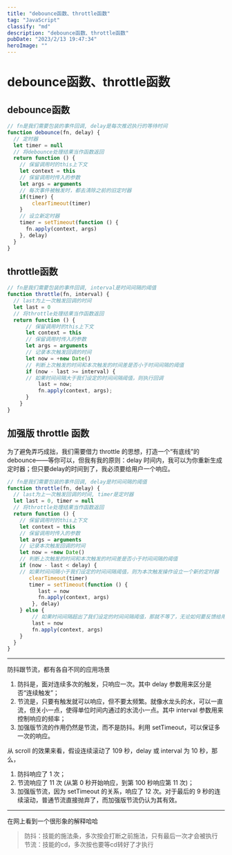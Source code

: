```yaml
---
title: "debounce函数、throttle函数"
tag: "JavaScript"
classify: "md"
description: "debounce函数、throttle函数"
pubDate: "2023/2/13 19:47:34"
heroImage: ""
---
```


# debounce函数、throttle函数
## debounce函数
```JavaScript
// fn是我们需要包装的事件回调, delay是每次推迟执行的等待时间
function debounce(fn, delay) {
  // 定时器
  let timer = null
  // 将debounce处理结果当作函数返回
  return function () {
    // 保留调用时的this上下文
    let context = this
    // 保留调用时传入的参数
    let args = arguments
    // 每次事件被触发时，都去清除之前的旧定时器
    if(timer) {
        clearTimeout(timer)
    }
    // 设立新定时器
    timer = setTimeout(function () {
      fn.apply(context, args)
    }, delay)
  }
}

```



## throttle函数
```JavaScript
// fn是我们需要包装的事件回调, interval是时间间隔的阈值
function throttle(fn, interval) {
  // last为上一次触发回调的时间
  let last = 0
  // 将throttle处理结果当作函数返回
  return function () {
      // 保留调用时的this上下文
      let context = this
      // 保留调用时传入的参数
      let args = arguments
      // 记录本次触发回调的时间
      let now = +new Date()
      // 判断上次触发的时间和本次触发的时间差是否小于时间间隔的阈值
      if (now - last >= interval) {
      // 如果时间间隔大于我们设定的时间间隔阈值，则执行回调
          last = now;
          fn.apply(context, args);
      }
    }
}

```



## 加强版 throttle 函数
为了避免弄巧成拙，我们需要借力 throttle 的思想，打造一个“有底线”的 debounce——等你可以，但我有我的原则：delay 时间内，我可以为你重新生成定时器；但只要delay的时间到了，我必须要给用户一个响应。
```JavaScript
// fn是我们需要包装的事件回调, delay是时间间隔的阈值
function throttle(fn, delay) {
  // last为上一次触发回调的时间, timer是定时器
  let last = 0, timer = null
  // 将throttle处理结果当作函数返回
  return function () { 
    // 保留调用时的this上下文
    let context = this
    // 保留调用时传入的参数
    let args = arguments
    // 记录本次触发回调的时间
    let now = +new Date()
    // 判断上次触发的时间和本次触发的时间差是否小于时间间隔的阈值
    if (now - last < delay) {
    // 如果时间间隔小于我们设定的时间间隔阈值，则为本次触发操作设立一个新的定时器
       clearTimeout(timer)
       timer = setTimeout(function () {
          last = now
          fn.apply(context, args)
        }, delay)
    } else {
        // 如果时间间隔超出了我们设定的时间间隔阈值，那就不等了，无论如何要反馈给用户一次响应
        last = now
        fn.apply(context, args)
    }
  }
}

```
---
防抖跟节流，都有各自不同的应用场景

1) 防抖是，面对连续多次的触发，只响应一次。其中 delay 参数用来区分是否“连续触发”；
2) 节流是，只要有触发就可以响应，但不要太频繁。就像水龙头的水，可以一直流，但关小一点，使得单位时间内通过的水流小一点。其中 interval 参数用来控制响应的频率；
3) 加强版节流的作用仍然是节流，而不是防抖。利用 setTimeout，可以保证多一次的响应。

从 scroll 的效果来看，假设连续滚动了 109 秒，delay 或 interval 为 10 秒，那么，
1) 防抖响应了 1 次；
2) 节流响应了 11 次 (从第 0 秒开始响应，到第 100 秒响应第 11 次)；
3) 加强版节流，因为 setTimeout 的关系，响应了 12 次。对于最后的 9 秒的连续滚动，普通节流直接抛弃了，而加强版节流仍认为其有效。
---

在网上看到一个很形象的解释哈哈

> 防抖：技能的施法条，多次按会打断之前施法，只有最后一次才会被执行
> 节流：技能的cd，多次按也要等cd转好了才执行